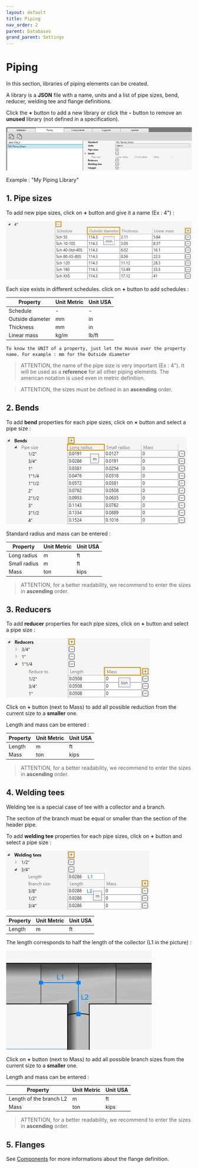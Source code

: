 ```yaml
---
layout: default
title: Piping
nav_order: 2
parent: Databases
grand_parent: Settings
---
```


# Piping

In this section, libraries of piping elements can be created. 

A library is a **JSON** file with a name, units and a list of pipe sizes, bend, reducer, welding tee and flange definitions.

Click the **+** button to add a new library or click the **-** button to remove an **unused** library (not defined in a specification).

![Image](../../Images/Piping1.jpg)

Example : "My Piping Library"

## 1. Pipe sizes

To add new pipe sizes, click on **+** button and give it a name (Ex : 4") :

![Image](../../Images/Piping2.jpg)

Each size exists in different schedules. click on **+** button to add schedules :

| Property | Unit Metric | Unit USA | 
| -------- | ---- | ---- | 
| Schedule | - | - | 
| Outside diameter | mm | in |
| Thickness | mm | in | 
| Linear mass | kg/m | lb/ft | 

    To know the UNIT of a property, just let the mouse over the property name. For example : mm for the Outside diameter

>ATTENTION, the name of the pipe size is very important (Ex : 4"). It will be used as a **reference** for all other piping elements. The american notation is used even in metric definition.

>ATTENTION, the sizes must be defined in an **ascending** order.

## 2. Bends

To add **bend** properties for each pipe sizes, click on **+** button and select a pipe size :

![Image](../../Images/Piping3.jpg)

Standard radius and mass can be entered :

| Property | Unit Metric | Unit USA | 
| -------- | ---- | ---- | 
| Long radius | m | ft | 
| Small radius | m | ft |
| Mass | ton | kips | 

>ATTENTION, for a better readability, we recommend to enter the sizes in **ascending** order. 

## 3. Reducers

To add **reducer** properties for each pipe sizes, click on **+** button and select a pipe size :

![Image](../../Images/Piping4.jpg)

Click on **+** button (next to Mass) to add all possible reduction from the current size to a **smaller** one.

Length and mass can be entered :

| Property | Unit Metric | Unit USA | 
| -------- | ---- | ---- | 
| Length | m | ft | 
| Mass | ton | kips | 

>ATTENTION, for a better readability, we recommend to enter the sizes in **ascending** order. 

## 4. Welding tees

Welding tee is a special case of tee with a collector and a branch.

The section of the branch must be equal or smaller than the section of the header pipe.

To add **welding tee** properties for each pipe sizes, click on **+** button and select a pipe size :

![Image](../../Images/Piping6.jpg)

| Property | Unit Metric | Unit USA | 
| -------- | ---- | ---- | 
| Length | m | ft | 

The length corresponds to half the length of the collector (L1 in the picture) :

![Image](../../Images/Piping5.jpg)

Click on **+** button (next to Mass) to add all possible branch sizes from the current size to a **smaller** one.

Length and mass can be entered :

| Property | Unit Metric | Unit USA | 
| -------- | ---- | ---- | 
| Length of the branch L2 | m | ft | 
| Mass | ton | kips | 

>ATTENTION, for a better readability, we recommend to enter the sizes in **ascending** order.

## 5. Flanges

See [Components](https://documentation.metapiping.com/Settings/Databases/Components.html) for more informations about the flange definition.